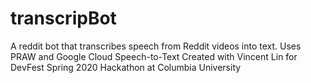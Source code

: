 # transcripBot
A reddit bot that transcribes speech from Reddit videos into text. Uses PRAW and Google Cloud Speech-to-Text
Created with Vincent Lin for DevFest Spring 2020 Hackathon at Columbia University
